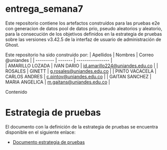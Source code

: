 # entrega_semana7
 
Este repositorio contiene los artefactos construídos para las pruebas e2e con generacion de datos pool de datos prio, pseudo aleatorios y aleatorio, para la consecución de los objetivos definidos en la estrategia de pruebas sobre las versiones v3.42.5 de la interfaz de usuario de administración de Ghost.

Este repositorio ha sido construído por:
| Apellidos | Nombres | Correo @uniandes | 
| --------- | ------- | ---------------- |  
|     AMARILLO LOZADA       |  IVAN DARIO        |   id.amarillo224@uniandes.edu.co |
|     ROSALES               |     GINETT         |   g.rosales@uniandes.edu.co      |
|     PINTO VACACELA        |  CARLOS ANDRES     |   c.pintov@uniandes.edu.co       |
|     GAITAN SANCHEZ        |  MARIA ANGELICA    |   m.gaitans@uniandes.edu.co      |

Contenido

# Estrategia de pruebas

El documento con la definición de la estrategia de pruebas se encuentra disponible en el siguiente enlace:

* [Documento estrategia de pruebas](../../wiki/Documento-estrategia-de-pruebas) 
 
